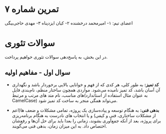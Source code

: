 # تمرین شماره ۷

اعضای تیم:
۱- امیرمحمد درخشنده
۲- کیان ایزدپناه
۳- مهدی حاجی‌بیگی

# سوالات تئوری

در این بخش، به پاسخ‌دهی سوالات تئوری خواهیم پرداخت.

## سوال اول - مفاهیم اولیه

- **کد تمیز:** به طور کلی، هر کدی که از فهم و خوانایی بالایی برخوردار باشد و نگهداری آن آسان باشد، کد تمیز نامیده می‌شود. مواردی همچون ساختار منظم، نام‌بندی فایل های مناسب، نام متد های مرتب و مرتبط(به عنوان مثال استفاده از استاندارد CamelCase) می‌تواند همگی منجر به ساخت کد تمیز شود.

- **بدهی فنی:** به هنگام توسعه و پیاده‌سازی یک پروژه، تمامی مشکلات و ضعف ها(اعم از مشکلات ساختاری، فنی و کیفی) و یا انتخاب های نادرست به هنگام برنامه‌ریزی برای پروژه، بعد از آنکه جمع‌آوری بشوند، زمانی را بعدا باید برای حل آن‌ها و رفع‌شان اختصاص داد. به این میزان زمان، بدهی فنی می‌گویند.
